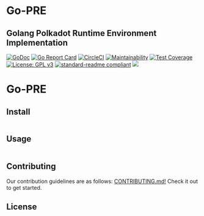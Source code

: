 # Go-PRE
 ## Golang Polkadot Runtime Environment Implementation 

[![GoDoc](https://godoc.org/github.com/ChainSafeSystems/go-pre?status.svg)](https://godoc.org/github.com/ChainSafeSystems/go-pre)
[![Go Report Card](https://goreportcard.com/badge/github.com/ChainSafeSystems/go-pre)](https://goreportcard.com/report/github.com/ChainSafeSystems/go-pre)
[![CircleCI](https://circleci.com/gh/ChainSafeSystems/go-pre.svg?style=svg)](https://circleci.com/gh/ChainSafeSystems/go-pre)
[![Maintainability](https://api.codeclimate.com/v1/badges/ca3f8ff03a0a9e1cac20/maintainability)](https://codeclimate.com/github/ChainSafeSystems/go-pre/maintainability)
[![Test Coverage](https://api.codeclimate.com/v1/badges/ca3f8ff03a0a9e1cac20/test_coverage)](https://codeclimate.com/github/ChainSafeSystems/go-pre/test_coverage)
[![License: GPL v3](https://img.shields.io/badge/License-GPLv3-blue.svg)](https://www.gnu.org/licenses/gpl-3.0)
[![standard-readme compliant](https://img.shields.io/badge/readme%20style-standard-brightgreen.svg?style=flat-square)](https://github.com/RichardLitt/standard-readme)
[![](https://img.shields.io/twitter/follow/espadrine.svg?label=Follow&style=social)](https://twitter.com/chainsafeth)

# Go-PRE



## Install

```
```

## Usage

```
```

## Contributing


Our contribution guidelines are as follows: [CONTRIBUTING.md!](https://github.com/ChainSafeSystems/go-pre/blob/master/CONTRIBUTING.md) Check it out to get started.

## License



